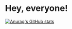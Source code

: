 # Hey, everyone!

[![Anurag's GitHub stats](https://github-readme-stats.vercel.app/api?username=krispowers)](https://github.com/krispowers/github-readme-stats)
